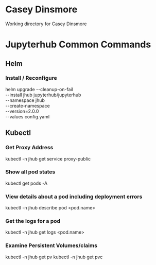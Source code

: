 # Casey Dinsmore

Working directory for Casey Dinsmore


# Jupyterhub Common Commands

## Helm

### Install / Reconfigure

  helm upgrade --cleanup-on-fail \
    --install jhub jupyterhub/jupyterhub \
    --namespace jhub \
    --create-namespace \
    --version=2.0.0 \
    --values config.yaml

## Kubectl

### Get Proxy Address
 kubectl -n jhub get service proxy-public

### Show all pod states
 kubectl get pods -A

### View details about a pod including deployment errors
 kubectl -n jhub describe pod <pod.name>

### Get the logs for a pod
 kubectl -n jhub get logs <pod.name>

### Examine Persistent Volumes/claims
 kubectl -n jhub get pv
 kubectl -n jhub get pvc
